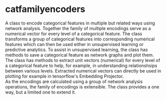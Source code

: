 # catfamilyencoders
A class to encode categorical features in multiple but related ways using network analysis. Together the family of multiple encodings serve as a numerical vector for every level of a categorical feature. The class transforms a group of categorical features into corresponding numerical features which can then be used either in unsupervised learning or predictive analytics. To assist in unsupervised learning, the class has methods to save a categorical feature as network graphs and plot them.
The class has methods to extract unit vectors (numerical) for every level of a categorical feature to help, for example, in understanding relationshsips between various levels. Extracted numerical vectors can directly be used in plotting for example in tensorflow's Embedding Projector.    
As the encodings are calculated using a group of network analysis operations, the family of encodings is extensible. The class provides a one way, but a limited one to extend it.
